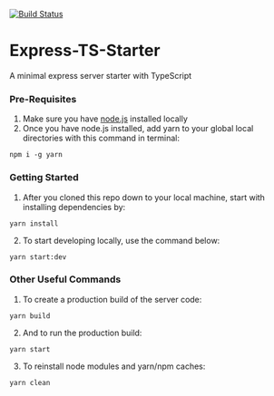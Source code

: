[![Build Status](https://travis-ci.org/thousight/Express-TS-Starter.svg?branch=master)](https://travis-ci.org/thousight/Express-TS-Starter)

# Express-TS-Starter

A minimal express server starter with TypeScript

### Pre-Requisites

1. Make sure you have [node.js](https://nodejs.org/en/) installed locally
2. Once you have node.js installed, add yarn to your global local directories with this command in terminal:

```
npm i -g yarn
```

### Getting Started

1. After you cloned this repo down to your local machine, start with installing dependencies by:

```
yarn install
```

2. To start developing locally, use the command below:

```
yarn start:dev
```

### Other Useful Commands

1. To create a production build of the server code:

```
yarn build
```

2. And to run the production build:

```
yarn start
```

3. To reinstall node modules and yarn/npm caches:

```
yarn clean
```
